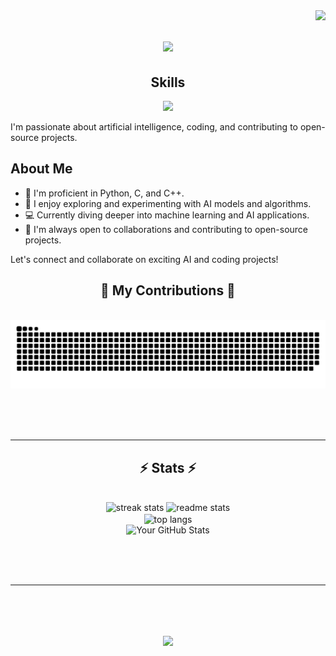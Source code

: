 <img align="right" src="https://visitor-badge.laobi.icu/badge?page_id=Meshwa428.Meshwa428" />

<h1 align="center">
    <img src="https://readme-typing-svg.herokuapp.com/?font=Righteous&size=35&center=true&vCenter=true&width=500&height=70&duration=4000&lines=Hi+There!+👋;+I'm+Meshwa+Patel!;" />
</h1>

<h2 align="center">Skills </h2>

<p align="center">
  <a href="https://skillicons.dev">
    <img src="https://skillicons.dev/icons?i=python,vscode,c,cpp,fastapi,flask,html,css,github,git" />
  </a>
</p>
I'm passionate about artificial intelligence, coding, and contributing to open-source projects.

## About Me

- 🌱 I'm proficient in Python, C, and C++.
- 🔭 I enjoy exploring and experimenting with AI models and algorithms.
- 💻 Currently diving deeper into machine learning and AI applications.
- 🤝 I'm always open to collaborations and contributing to open-source projects.


Let's connect and collaborate on exciting AI and coding projects!

<div align="center">
  <h2>🐍 My Contributions 🐍</h2>
  <br>
  <img alt="snake eating my contributions" src="https://raw.githubusercontent.com/salesp07/salesp07/output/github-contribution-grid-snake.svg" />
  
  <br/><br/><br/>
</div>

<hr/>

<h2 align="center">⚡ Stats ⚡</h2>
<br>
<div align=center>
  <img width=390 src="https://github-readme-streak-stats-salesp07.vercel.app/?user=Meshwa428&count_private=true&theme=tokyonight&border_radius=10" alt="streak stats"/>
  <img width=390 src="https://github-readme-stats-salesp07.vercel.app/api?username=Meshwa428&count_private=true&show_icons=true&theme=tokyonight&rank_icon=github&border_radius=10" alt="readme stats" />
  <br/>
  <img width=325 align="center" src="https://github-readme-stats-salesp07.vercel.app/api/top-langs/?username=Meshwa428&hide=HTML&langs_count=8&layout=compact&theme=tokyonight&border_radius=10&size_weight=0.5&count_weight=0.5&exclude_repo=github-readme-stats" alt="top langs" />
    <br/>
    <img src="https://github-readme-stats.vercel.app/api?username=Meshwa428&show_icons=true&theme=radical" alt="Your GitHub Stats"/>
</div>

<br/>

<br/><br/>

<hr/>

<br/>
<h1 align="center">
    <img src="https://readme-typing-svg.herokuapp.com/?font=Righteous&size=35&center=true&vCenter=true&width=500&height=70&duration=4000&lines=Thanks+for+visting!+👋;+I'm+always+down+there;+to+colab!;" />
</h1>
<br/>
